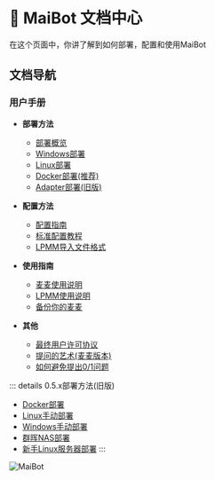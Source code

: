 # 📄 MaiBot 文档中心

在这个页面中，你讲了解到如何部署，配置和使用MaiBot

## 文档导航

### 用户手册

- **部署方法**
  - [部署概览](/manual/deployment/)
  - [Windows部署](/manual/deployment/mmc_deploy_windows)
  - [Linux部署](/manual/deployment/mmc_deploy_linux)
  - [Docker部署(推荐)](/manual/deployment/mmc_deploy_docker)
  - [Adapter部署(旧版)](/manual/deployment/old/mmc_deploy_windows_old)

- **配置方法**
  - [配置指南](/manual/configuration/)
  - [标准配置教程](/manual/configuration/configuration_standard)
  - [LPMM导入文件格式](/manual/configuration/lpmm_knowledge_template)

- **使用指南**
  - [麦麦使用说明](/manual/usage/)
  - [LPMM使用说明](/manual/usage/lpmm)
  - [备份你的麦麦](/manual/usage/backup)

- **其他**
  - [最终用户许可协议](/manual/other/EULA)
  - [提问的艺术(麦麦版本)](/manual/other/ask_art)
  - [如何避免提出0/1问题](/manual/other/questions-with-yes-or-no-answers)

::: details 0.5.x部署方法(旧版)
  - [Docker部署](/manual/deployment/old/docker_deploy)
  - [Linux手动部署](/manual/deployment/old/manual_deploy_linux)
  - [Windows手动部署](/manual/deployment/old/manual_deploy_windows)
  - [群晖NAS部署](/manual/deployment/old/synology_deploy)
  - [新手Linux服务器部署](/manual/deployment/old/linux_deploy_guide_for_beginners)
:::

![MaiBot](/avatars/MaiM.png)
